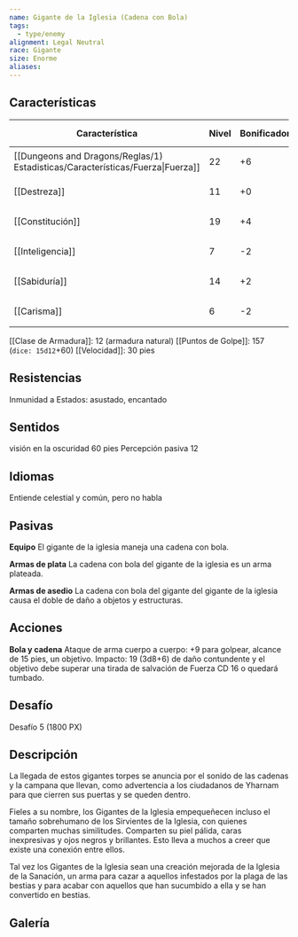 ```yaml
---
name: Gigante de la Iglesia (Cadena con Bola)
tags:
  - type/enemy
alignment: Legal Neutral
race: Gigante
size: Enorme
aliases:
---
```


## Características

| Característica                                                                 | Nivel | Bonificador | Lanzar dado      |
| ------------------------------------------------------------------------------ | ----- | ----------- | ---------------- |
| [[Dungeons and Dragons/Reglas/1) Estadisticas/Características/Fuerza\|Fuerza]] | 22    | +6          | `dice: 1d20 + 0` |
| [[Destreza]]                                                                   | 11    | +0          | `dice: 1d20 + 0` |
| [[Constitución]]                                                               | 19    | +4          | `dice: 1d20 + 0` |
| [[Inteligencia]]                                                               | 7     | -2          | `dice: 1d20 + 0` |
| [[Sabiduría]]                                                                  | 14    | +2          | `dice: 1d20 + 0` |
| [[Carisma]]                                                                    | 6     | -2          | `dice: 1d20 + 0` |

[[Clase de Armadura]]: 12 (armadura natural)
[[Puntos de Golpe]]: 157 (`dice: 15d12`+60)
[[Velocidad]]: 30 pies

## Resistencias

Inmunidad a Estados: asustado, encantado

## Sentidos

visión en la oscuridad 60 pies
Percepción pasiva 12

## Idiomas

Entiende celestial y común, pero no habla

## Pasivas

**Equipo**
El gigante de la iglesia maneja una cadena con bola.

**Armas de plata**
La cadena con bola del gigante de la iglesia es un arma plateada.

**Armas de asedio**
La cadena con bola del gigante del gigante de la iglesia causa el doble de daño a objetos y estructuras.

## Acciones

**Bola y cadena**
Ataque de arma cuerpo a cuerpo: +9 para golpear, alcance de 15 pies, un objetivo. 
Impacto: 19 (3d8+6) de daño contundente y el objetivo debe superar una tirada de salvación de Fuerza CD 16 o quedará tumbado.

## Desafío

Desafío 5 (1800 PX)

## Descripción

La llegada de estos gigantes torpes se anuncia por el sonido de las cadenas y la campana que llevan, como advertencia a los ciudadanos de Yharnam para que cierren sus puertas y se queden dentro.

Fieles a su nombre, los Gigantes de la Iglesia empequeñecen incluso el tamaño sobrehumano de los Sirvientes de la Iglesia, con quienes comparten muchas similitudes. Comparten su piel pálida, caras inexpresivas y ojos negros y brillantes. Esto lleva a muchos a creer que existe una conexión entre ellos.

Tal vez los Gigantes de la Iglesia sean una creación mejorada de la Iglesia de la Sanación, un arma para cazar a aquellos infestados por la plaga de las bestias y para acabar con aquellos que han sucumbido a ella y se han convertido en bestias.

## Galería

